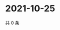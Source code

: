 # 2021-10-25

共 0 条

<!-- BEGIN WEIBO -->
<!-- 最后更新时间 Mon Oct 25 2021 17:09:03 GMT+0800 (China Standard Time) -->

<!-- END WEIBO -->

